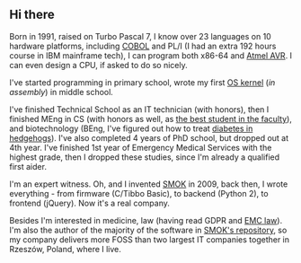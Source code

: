 ## Hi there

Born in 1991, raised on Turbo Pascal 7, I know over 23 languages on 10 hardware platforms, including [COBOL](https://gist.github.com/piotrmaslanka/5321826) and PL/I (I had an extra 192 hours course in IBM mainframe tech), I can program both x86-64 and [Atmel AVR](https://github.com/piotrmaslanka/alarm-avr). I can even design a CPU, if asked to do so nicely.

I've started programming in primary school, wrote my first [OS kernel](https://github.com/piotrmaslanka/miaos) (*in assembly*) in middle school.

I've finished Technical School as an IT technician (with honors), then I finished MEng in CS (with honors as well, as [the best student in the faculty](https://weii.prz.edu.pl/aktualnosci/medal-primus-inter-pares-dla-absolwenta-wydzialu-elektrotechniki-i-informatyki-25.html)), and biotechnology (BEng, I've figured out how to treat [diabetes in hedgehogs](https://henrietta.com.pl/index.php/2021/07/25/biomolekularne-przeslanki-stosowania-insuliny-wieprzowej-w-terapii-cukrzycy-u-jeza-europejskiego/)). I've also completed 4 years of PhD school, but dropped out at 4th year.
I've finished 1st year of Emergency Medical Services with the highest grade, then I dropped these studies, since I'm already a qualified first aider.

I'm an expert witness. Oh, and I invented [SMOK](https://github.com/smok-serwis) in 2009, back then, I wrote everything - from firmware (C/Tibbo Basic), to backend (Python 2), to frontend (jQuery). Now it's a real company.

Besides I'm interested in medicine, law (having read GDPR and [EMC law](2014/30/UE)).
I'm also the author of the majority of the software in [SMOK's repository](https://github.com/smok-serwis), so my company delivers more FOSS than two largest IT companies together in Rzeszów, Poland, where I live.
